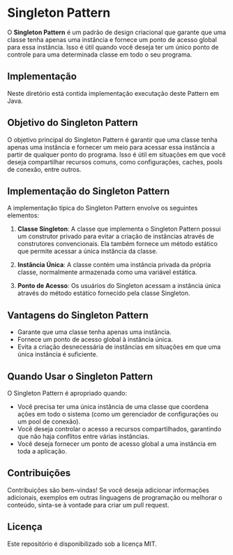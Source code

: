 # Singleton Pattern

O **Singleton Pattern** é um padrão de design criacional que garante que uma classe tenha apenas uma instância e fornece um ponto de acesso global para essa instância. Isso é útil quando você deseja ter um único ponto de controle para uma determinada classe em todo o seu programa.

## Implementação

Neste diretório está contida implementação executação deste Pattern em Java.

## Objetivo do Singleton Pattern

O objetivo principal do Singleton Pattern é garantir que uma classe tenha apenas uma instância e fornecer um meio para acessar essa instância a partir de qualquer ponto do programa. Isso é útil em situações em que você deseja compartilhar recursos comuns, como configurações, caches, pools de conexão, entre outros.

## Implementação do Singleton Pattern

A implementação típica do Singleton Pattern envolve os seguintes elementos:

1. **Classe Singleton**: A classe que implementa o Singleton Pattern possui um construtor privado para evitar a criação de instâncias através de construtores convencionais. Ela também fornece um método estático que permite acessar a única instância da classe.

2. **Instância Única**: A classe contém uma instância privada da própria classe, normalmente armazenada como uma variável estática.

3. **Ponto de Acesso**: Os usuários do Singleton acessam a instância única através do método estático fornecido pela classe Singleton.

## Vantagens do Singleton Pattern

- Garante que uma classe tenha apenas uma instância.
- Fornece um ponto de acesso global à instância única.
- Evita a criação desnecessária de instâncias em situações em que uma única instância é suficiente.

## Quando Usar o Singleton Pattern

O Singleton Pattern é apropriado quando:

- Você precisa ter uma única instância de uma classe que coordena ações em todo o sistema (como um gerenciador de configurações ou um pool de conexão).
- Você deseja controlar o acesso a recursos compartilhados, garantindo que não haja conflitos entre várias instâncias.
- Você deseja fornecer um ponto de acesso global a uma instância em toda a aplicação.

## Contribuições

Contribuições são bem-vindas! Se você deseja adicionar informações adicionais, exemplos em outras linguagens de programação ou melhorar o conteúdo, sinta-se à vontade para criar um pull request.

## Licença

Este repositório é disponibilizado sob a licença MIT.
